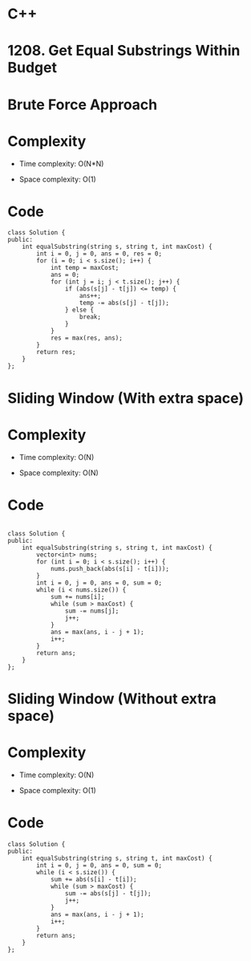 # C++
<!-- Describe your first thoughts on how to solve this problem. -->
# 1208. Get Equal Substrings Within Budget

# Brute Force Approach
<!-- Describe your approach to solving the problem. -->

# Complexity
- Time complexity: O(N*N)
<!-- Add your time complexity here, e.g. $$O(n)$$ -->

- Space complexity: O(1)
<!-- Add your space complexity here, e.g. $$O(n)$$ -->

# Code
```
class Solution {
public:
    int equalSubstring(string s, string t, int maxCost) {
        int i = 0, j = 0, ans = 0, res = 0;
        for (i = 0; i < s.size(); i++) {
            int temp = maxCost;
            ans = 0;
            for (int j = i; j < t.size(); j++) {
                if (abs(s[j] - t[j]) <= temp) {
                    ans++;
                    temp -= abs(s[j] - t[j]);
                } else {
                    break;
                }
            }
            res = max(res, ans);
        }
        return res;
    }
};
```



# Sliding Window (With extra space)
<!-- Describe your approach to solving the problem. -->

# Complexity
- Time complexity: O(N)
<!-- Add your time complexity here, e.g. $$O(n)$$ -->

- Space complexity: O(N)
<!-- Add your space complexity here, e.g. $$O(n)$$ -->

# Code
```

class Solution {
public:
    int equalSubstring(string s, string t, int maxCost) {
        vector<int> nums;
        for (int i = 0; i < s.size(); i++) {
            nums.push_back(abs(s[i] - t[i]));
        }
        int i = 0, j = 0, ans = 0, sum = 0;
        while (i < nums.size()) {
            sum += nums[i];
            while (sum > maxCost) {
                sum -= nums[j];
                j++;
            }
            ans = max(ans, i - j + 1);
            i++;
        }
        return ans;
    }
};
```



# Sliding Window (Without extra space)
<!-- Describe your approach to solving the problem. -->

# Complexity
- Time complexity: O(N)
<!-- Add your time complexity here, e.g. $$O(n)$$ -->

- Space complexity: O(1)
<!-- Add your space complexity here, e.g. $$O(n)$$ -->

# Code
```
class Solution {
public:
    int equalSubstring(string s, string t, int maxCost) {
        int i = 0, j = 0, ans = 0, sum = 0;
        while (i < s.size()) {
            sum += abs(s[i] - t[i]);
            while (sum > maxCost) {
                sum -= abs(s[j] - t[j]);
                j++;
            }
            ans = max(ans, i - j + 1);
            i++;
        }
        return ans;
    }
};
```
